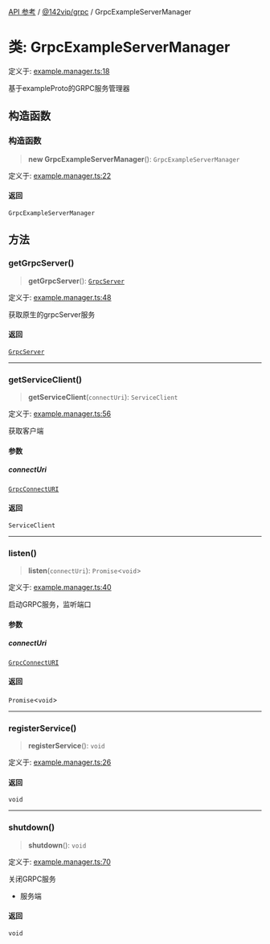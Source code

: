 [API 参考](../wiki/Home) / [@142vip/grpc](../wiki/@142vip.grpc) / GrpcExampleServerManager

# 类: GrpcExampleServerManager

定义于: [example.manager.ts:18](https://github.com/142vip/core-x/blob/567cadf3a9f5104aada595325cfb94d08a88f92f/packages/grpc/src/example.manager.ts#L18)

基于exampleProto的GRPC服务管理器

## 构造函数

### 构造函数

> **new GrpcExampleServerManager**(): `GrpcExampleServerManager`

定义于: [example.manager.ts:22](https://github.com/142vip/core-x/blob/567cadf3a9f5104aada595325cfb94d08a88f92f/packages/grpc/src/example.manager.ts#L22)

#### 返回

`GrpcExampleServerManager`

## 方法

### getGrpcServer()

> **getGrpcServer**(): [`GrpcServer`](../wiki/@142vip.grpc.%E7%B1%BB.GrpcServer)

定义于: [example.manager.ts:48](https://github.com/142vip/core-x/blob/567cadf3a9f5104aada595325cfb94d08a88f92f/packages/grpc/src/example.manager.ts#L48)

获取原生的grpcServer服务

#### 返回

[`GrpcServer`](../wiki/@142vip.grpc.%E7%B1%BB.GrpcServer)

***

### getServiceClient()

> **getServiceClient**(`connectUri`): `ServiceClient`

定义于: [example.manager.ts:56](https://github.com/142vip/core-x/blob/567cadf3a9f5104aada595325cfb94d08a88f92f/packages/grpc/src/example.manager.ts#L56)

获取客户端

#### 参数

##### connectUri

[`GrpcConnectURI`](../wiki/@142vip.grpc.%E6%9E%9A%E4%B8%BE.GrpcConnectURI)

#### 返回

`ServiceClient`

***

### listen()

> **listen**(`connectUri`): `Promise`\<`void`\>

定义于: [example.manager.ts:40](https://github.com/142vip/core-x/blob/567cadf3a9f5104aada595325cfb94d08a88f92f/packages/grpc/src/example.manager.ts#L40)

启动GRPC服务，监听端口

#### 参数

##### connectUri

[`GrpcConnectURI`](../wiki/@142vip.grpc.%E6%9E%9A%E4%B8%BE.GrpcConnectURI)

#### 返回

`Promise`\<`void`\>

***

### registerService()

> **registerService**(): `void`

定义于: [example.manager.ts:26](https://github.com/142vip/core-x/blob/567cadf3a9f5104aada595325cfb94d08a88f92f/packages/grpc/src/example.manager.ts#L26)

#### 返回

`void`

***

### shutdown()

> **shutdown**(): `void`

定义于: [example.manager.ts:70](https://github.com/142vip/core-x/blob/567cadf3a9f5104aada595325cfb94d08a88f92f/packages/grpc/src/example.manager.ts#L70)

关闭GRPC服务
- 服务端

#### 返回

`void`
